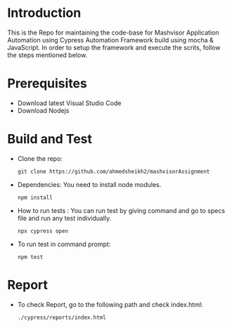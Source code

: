 # Introduction

This is the Repo for maintaining the code-base for Mashvisor Application Automation using Cypress Automation Framework build using mocha & JavaScript. In order to setup the framework and execute the scrits, follow the steps mentioned below. 
             
# Prerequisites
* Download latest Visual Studio Code 
* Download Nodejs 

# Build and Test
* Clone the repo:

    ```git clone https://github.com/ahmedsheikh2/mashvisorAssignment```

* Dependencies: You need to install node modules.

    ```npm install```

* How to run tests : You can run test by giving command and go to specs file and run any test individually.

    ```npx cypress open```

* To run test in command prompt:

    ```npm test```

# Report

* To check Report, go to the following path and check index.html:

   ```./cypress/reports/index.html```

